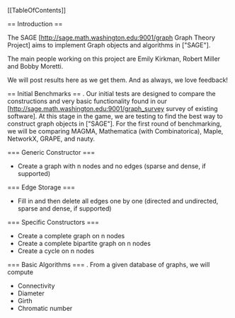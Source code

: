 [[TableOfContents]]

==  Introduction ==

The SAGE [http://sage.math.washington.edu:9001/graph Graph Theory Project] aims to implement Graph objects and algorithms in ["SAGE"].

The main people working on this project are Emily Kirkman, Robert Miller and Bobby Moretti.

We will post results here as we get them.  And as always, we love feedback!

== Initial Benchmarks ==
 . Our initial tests are designed to compare the constructions and very basic functionality found in our [http://sage.math.washington.edu:9001/graph_survey survey of existing software].  At this stage in the game, we are testing to find the best way to construct graph objects in ["SAGE"].  For the first round of benchmarking, we will be comparing MAGMA, Mathematica (with Combinatorica), Maple, NetworkX, GRAPE, and nauty.

=== Generic Constructor ===
 * Create a graph with n nodes and no edges (sparse and dense, if supported)

=== Edge Storage ===
 * Fill in and then delete all edges one by one (directed and undirected, sparse and dense, if supported)

=== Specific Constructors ===
 * Create a complete graph on n nodes
 * Create a complete bipartite graph on n nodes
 * Create a cycle on n nodes

=== Basic Algorithms ===
 . From a given database of graphs, we will compute
 * Connectivity
 * Diameter
 * Girth
 * Chromatic number
